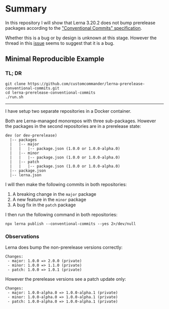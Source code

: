 # Summary

In this repository I will show that Lerna 3.20.2 does not bump prerelease packages
according to the ["Conventional Commits" specification][cc-spec].

Whether this is a bug or by design is unknown at this stage. However the thread in this [issue][gh-issue] seems to suggest that it is a bug.

## Minimal Reproducible Example


### TL; DR

```
git clone https://github.com/customcommander/lerna-prerelease-conventional-commits.git
cd lerna-prerelease-conventional-commits
./run.sh
```

---

I have setup two separate repositories in a Docker container.

Both are Lerna-managed monorepos with three sub-packages. However the packages in the second repositories are in a prerelease state:

```
dev (or dev-prerelease)
  |-- packages
  |   |-- major
  |   |   |-- package.json (1.0.0 or 1.0.0-alpha.0)
  |   |-- minor
  |   |   |-- package.json (1.0.0 or 1.0.0-alpha.0)
  |   |-- patch
  |   |   |-- package.json (1.0.0 or 1.0.0-alpha.0)
  |-- package.json
  |-- lerna.json
```

I will then make the following commits in both repositories:

1. A breaking change in the `major` package
2. A new feature in the `minor` package
3. A bug fix in the `patch` package

I then run the following command in both repositories:

```
npx lerna publish --conventional-commits --yes 2>/dev/null
```

### Observations

Lerna does bump the non-prerelease versions correctly:

```
Changes:
 - major: 1.0.0 => 2.0.0 (private)
 - minor: 1.0.0 => 1.1.0 (private)
 - patch: 1.0.0 => 1.0.1 (private)
```

However the prerelease versions see a patch update only:

```
Changes:
 - major: 1.0.0-alpha.0 => 1.0.0-alpha.1 (private)
 - minor: 1.0.0-alpha.0 => 1.0.0-alpha.1 (private)
 - patch: 1.0.0-alpha.0 => 1.0.0-alpha.1 (private)
```

[cc-spec]: https://www.conventionalcommits.org/
[gh-issue]: https://github.com/lerna/lerna/issues/1433